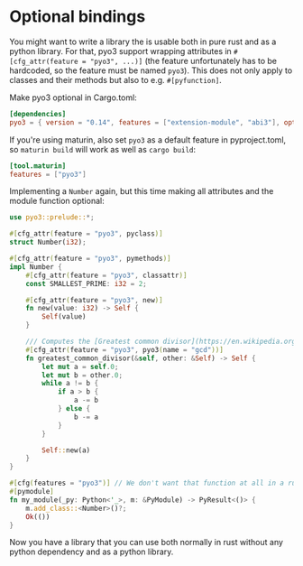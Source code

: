 # Optional bindings

You might want to write a library the is usable both in pure rust and as a python library. For that, pyo3 support wrapping attributes in `#[cfg_attr(feature = "pyo3", ...)]` (the feature unfortunately has to be hardcoded, so the feature must be named `pyo3`). This does not only apply to classes and their methods but also to e.g. `#[pyfunction]`.

Make pyo3 optional in Cargo.toml:

```toml
[dependencies]
pyo3 = { version = "0.14", features = ["extension-module", "abi3"], optional = true }
```

If you're using maturin, also set `pyo3` as a default feature in pyproject.toml, so `maturin build` will work as well as `cargo build`:

```toml
[tool.maturin]
features = ["pyo3"]
```

Implementing a `Number` again, but this time making all attributes and the module function optional:

```rust
use pyo3::prelude::*;

#[cfg_attr(feature = "pyo3", pyclass)]
struct Number(i32);

#[cfg_attr(feature = "pyo3", pymethods)]
impl Number {
    #[cfg_attr(feature = "pyo3", classattr)]
    const SMALLEST_PRIME: i32 = 2;

    #[cfg_attr(feature = "pyo3", new)]
    fn new(value: i32) -> Self {
        Self(value)
    }

    /// Computes the [Greatest common divisor](https://en.wikipedia.org/wiki/Greatest_common_divisor) of two numbers
    #[cfg_attr(feature = "pyo3", pyo3(name = "gcd"))]
    fn greatest_common_divisor(&self, other: &Self) -> Self {
        let mut a = self.0; 
        let mut b = other.0;
        while a != b {
            if a > b {
                a -= b
            } else {
                b -= a
            }
        }

        Self::new(a)
    }
}

#[cfg(features = "pyo3")] // We don't want that function at all in a rust library
#[pymodule]
fn my_module(_py: Python<'_>, m: &PyModule) -> PyResult<()> {
    m.add_class::<Number>()?;
    Ok(())
}
```

Now you have a library that you can use both normally in rust without any python dependency and as a python library. 